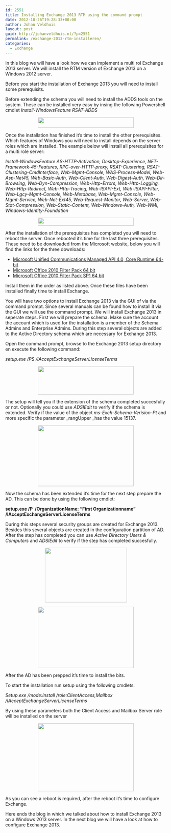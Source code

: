 ```yaml
---
id: 2551
title: Installing Exchange 2013 RTM using the command prompt
date: 2012-10-26T19:28:33+00:00
author: Johan Veldhuis
layout: post
guid: http://johanveldhuis.nl/?p=2551
permalink: /exchange-2013-rtm-installeren/
categories:
  - Exchange
---
```

In this blog we will have a look how we can implement a multi rol Exchange 2013 server. We will install the RTM version of Exchange 2013 on a Windows 2012 server.

Before you start the installation of Exchange 2013 you will need to install some prerequisits.

Before extending the schema you will need to install the ADDS tools on the system. These can be installed very easy by insing the following Powershell cmdlet _Install-WindowsFeature RSAT-ADDS_

<p style="text-align: center;">
  <a href="https://i0.wp.com/johanveldhuis.nl/wp-content/uploads/2012/10/install-windowsfeature-rsat-adds.png"><img class="aligncenter" title="install-windowsfeature rsat-adds" src="https://i2.wp.com/johanveldhuis.nl/wp-content/uploads/2012/10/install-windowsfeature-rsat-adds-300x33.png?resize=300%2C33" alt="" width="300" height="33" data-recalc-dims="1" /></a>
</p>

Once the installation has finished it&#8217;s time to install the other prerequisites. Which features of Windows you will need to install depends on the server roles which are installed. The example below will install all prerequisites for a multi role server:

_Install-WindowsFeature AS-HTTP-Activation, Desktop-Experience, NET-Framework-45-Features, RPC-over-HTTP-proxy, RSAT-Clustering, RSAT-Clustering-CmdInterface, Web-Mgmt-Console, WAS-Process-Model, Web-Asp-Net45, Web-Basic-Auth, Web-Client-Auth, Web-Digest-Auth, Web-Dir-Browsing, Web-Dyn-Compression, Web-Http-Errors, Web-Http-Logging, Web-Http-Redirect, Web-Http-Tracing, Web-ISAPI-Ext, Web-ISAPI-Filter, Web-Lgcy-Mgmt-Console, Web-Metabase, Web-Mgmt-Console, Web-Mgmt-Service, Web-Net-Ext45, Web-Request-Monitor, Web-Server, Web-Stat-Compression, Web-Static-Content, Web-Windows-Auth, Web-WMI, Windows-Identity-Foundation_

<p style="text-align: center;">
  <a href="https://i1.wp.com/johanveldhuis.nl/wp-content/uploads/2012/10/install-windowsfeature-other.png"><img class="aligncenter" title="install-windowsfeature other prerequisites" src="https://i2.wp.com/johanveldhuis.nl/wp-content/uploads/2012/10/install-windowsfeature-other-300x25.png?resize=300%2C25" alt="" width="300" height="25" data-recalc-dims="1" /></a>
</p>

After the installation of the prerequisites has completed you will need to reboot the server. Once rebooted it&#8217;s time for the last three prerequisites. These need to be downloaded from the Microsoft website, below you will find the links for the three downloads:

  * [Microsoft Unified Communications Managed API 4.0, Core Runtime 64-bit](http://go.microsoft.com/fwlink/p/?linkId=260990)
  * [Microsoft Office 2010 Filter Pack 64 bit](http://go.microsoft.com/fwlink/p/?linkID=191548)
  * [Microsoft Office 2010 Filter Pack SP1 64 bit](http://go.microsoft.com/fwlink/p/?LinkId=254043)

Install them in the order as listed above. Once these files have been installed finally time to install Exchange.

You will have two options to install Exchange 2013 via the GUI of via the command prompt. Since several manuals can be found how to install it via the GUI we will use the command prompt. We will install Exchange 2013 in seperate steps. First we will prepare the schema. Make sure the account the account which is used for the installation is a member of the Schema Admins and Enterprise Admins. During this step several objects are added to the Active Directory schema which are necessary for Exchange 2013.

Open the command prompt, browse to the Exchange 2013 setup directory en execute the following command:

_setup.exe /PS /IAcceptExchangeServerLicenseTerms_

<p style="text-align: center;">
  <em><a href="https://i1.wp.com/johanveldhuis.nl/wp-content/uploads/2012/10/schema-prep.png"><img class="aligncenter" title="AD Schema Prep" src="https://i0.wp.com/johanveldhuis.nl/wp-content/uploads/2012/10/schema-prep-300x88.png?resize=300%2C88" alt="" width="300" height="88" data-recalc-dims="1" /></a></em>
</p>

The setup will tell you if the extension of the schema completed succesfully or not. Optionally you could use _ADSIEdit_ to verify if the schema is extended. Verify if the value of the object _ms-Exch-Schema-Verision-Pt_ and more specific the parameter _rangUpper _has the value 15137.

<p style="text-align: center;">
  <a href="https://i0.wp.com/johanveldhuis.nl/wp-content/uploads/2012/10/adsiedit_schema.png"><img class="aligncenter" title="Adsiedit" src="https://i0.wp.com/johanveldhuis.nl/wp-content/uploads/2012/10/adsiedit_schema-300x190.png?resize=300%2C190" alt="" width="300" height="190" data-recalc-dims="1" /></a>
</p>

Now the schema has been extended it&#8217;s time for the next step prepare the AD. This can be done by using the following cmdlet:

__setup.exe /P  /OrganizationName: &#8220;First Organizationname&#8221; /IAcceptExchangeServerLicenseTerms__

During this steps several security groups are created for Exchange 2013. Besides this several objects are created in the configuration partition of AD. After the step has completed you can use _Active Directory Users & Computers_ and _ADSIEdit_ to verify if the step has completed succesfully.

<p style="text-align: center;">
  <a href="https://i1.wp.com/johanveldhuis.nl/wp-content/uploads/2012/10/aduc.png"><img class="aligncenter" title="Active Directory Users and Computers" src="https://i1.wp.com/johanveldhuis.nl/wp-content/uploads/2012/10/aduc.png?resize=257%2C170" alt="" width="257" height="170" data-recalc-dims="1" /></a>
</p>

<p style="text-align: center;">
  <a href="https://i2.wp.com/johanveldhuis.nl/wp-content/uploads/2012/10/ad_config.png"><img class="aligncenter" title="Configuration partition" src="https://i0.wp.com/johanveldhuis.nl/wp-content/uploads/2012/10/ad_config-300x191.png?resize=300%2C191" alt="" width="300" height="191" data-recalc-dims="1" /></a>
</p>

After the AD has been prepped it&#8217;s time to install the bits.

To start the installation run setup using the following cmdlets:

_Setup.exe /mode:Install /role:ClientAccess,Mailbox /IAcceptExchangeServerLicenseTerms_

By using these parameters both the Client Access and Mailbox Server role will be installed on the server

<p style="text-align: center;">
  <a href="https://i2.wp.com/johanveldhuis.nl/wp-content/uploads/2012/10/setup-finished.png"><img class="aligncenter" title="setup finished" src="https://i2.wp.com/johanveldhuis.nl/wp-content/uploads/2012/10/setup-finished-300x212.png?resize=300%2C212" alt="" width="300" height="212" data-recalc-dims="1" /></a>
</p>

As you can see a reboot is required, after the reboot it&#8217;s time to configure Exchange.

Here ends the blog in which we talked about how to install Exchange 2013 on a Windows 2013 server. In the next blog we will have a look at how to configure Exchange 2013.